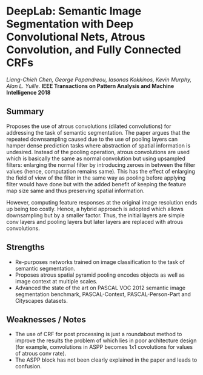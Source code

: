 # DeepLab: Semantic Image Segmentation with Deep Convolutional Nets, Atrous Convolution, and Fully Connected CRFs

*Liang-Chieh Chen, George Papandreou, Iasonas Kokkinos, Kevin Murphy, Alan L. Yuille.* **IEEE Transactions on Pattern Analysis and Machine Intelligence 2018**

## Summary

Proposes the use of atrous convolutions (dilated convolutions) for addressing the task of semantic segmentation. The paper argues that the repeated downsampling caused due to the use of pooling layers can hamper dense prediction tasks where abstraction of spatial information is undesired. Instead of the pooling operation, atrous convolutions are used which is basically the same as normal convolution but using upsampled filters: enlarging the normal filter by introducing zeroes in between the filter values (hence, computation remains same). This has the effect of enlarging the field of view of the filter in the same way as pooling before applying filter would have done but with the added benefit of keeping the feature map size same and thus preserving spatial information.

However, computing feature responses at the original image resolution ends up being too costly. Hence, a hybrid approach is adopted which allows downsampling but by a smaller factor. Thus, the initial layers are simple conv layers and pooling layers but later layers are replaced with atrous convolutions.

## Strengths

- Re-purposes networks trained on image classification to the task of semantic segmentation.
- Proposes atrous spatial pyramid pooling encodes objects as well as image context at multiple scales.
- Advanced the state of the art on PASCAL VOC 2012 semantic image segmentation benchmark, PASCAL-Context, PASCAL-Person-Part and Cityscapes datasets.

## Weaknesses / Notes

- The use of CRF for post processing is just a roundabout method to improve the results the problem of which lies in poor architecture design (for example, convolutions in ASPP becomes 1x1 covolutions for values of atrous conv rate).
- The ASPP block has not been clearly explained in the paper and leads to confusion.